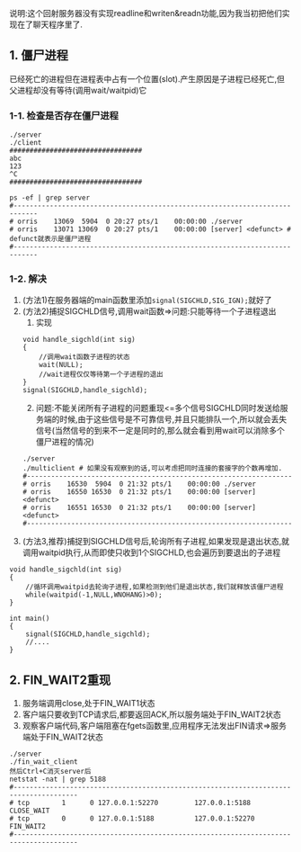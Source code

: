 说明:这个回射服务器没有实现readline和writen&readn功能,因为我当初把他们实现在了聊天程序里了.
## 1. 僵尸进程
已经死亡的进程但在进程表中占有一个位置(slot).产生原因是子进程已经死亡,但父进程却没有等待(调用wait/waitpid)它
### 1-1. 检查是否存在僵尸进程
```
./server
./client
#################################
abc
123
^C
#################################

ps -ef | grep server
#----------------------------------------------------------------------------
# orris    13069  5904  0 20:27 pts/1    00:00:00 ./server
# orris    13071 13069  0 20:27 pts/1    00:00:00 [server] <defunct> # defunct就表示是僵尸进程
#----------------------------------------------------------------------------

```
### 1-2. 解决
1. (方法1)在服务器端的main函数里添加`signal(SIGCHLD,SIG_IGN);`就好了
2. (方法2)捕捉SIGCHLD信号,调用wait函数=>问题:只能等待一个子进程退出
    1. 实现
    ```
    void handle_sigchld(int sig)
    {   
        //调用wait函数子进程的状态
        wait(NULL);
        //wait进程仅仅等待第一个子进程的退出
    }
    signal(SIGCHLD,handle_sigchld);
    ```
    2. 问题:不能关闭所有子进程的问题重现<=多个信号SIGCHLD同时发送给服务端的时候,由于这些信号是不可靠信号,并且只能排队一个,所以就会丢失信号(当然信号的到来不一定是同时的,那么就会看到用wait可以消除多个僵尸进程的情况)
    ```
    ./server
    ./multiclient # 如果没有观察到的话,可以考虑把同时连接的套接字的个数再增加.
    #------------------------------------------------------------------
    # orris    16530  5904  0 21:32 pts/1    00:00:00 ./server
    # orris    16550 16530  0 21:32 pts/1    00:00:00 [server] <defunct>
    # orris    16551 16530  0 21:32 pts/1    00:00:00 [server] <defunct>
    #------------------------------------------------------------------

    ```
3. (方法3,推荐)捕捉到SIGCHLD信号后,轮询所有子进程,如果发现是退出状态,就调用waitpid执行,从而即使只收到1个SIGCHLD,也会遍历到要退出的子进程
```
void handle_sigchld(int sig)
{
    //循环调用waitpid去轮询子进程,如果检测到他们是退出状态,我们就释放该僵尸进程
    while(waitpid(-1,NULL,WNOHANG)>0);
}

int main()
{
    signal(SIGCHLD,handle_sigchld);
    //....
}
```


## 2. FIN_WAIT2重现
1. 服务端调用close,处于FIN_WAIT1状态
2. 客户端只要收到TCP请求后,都要返回ACK,所以服务端处于FIN_WAIT2状态
3. 观察客户端代码,客户端阻塞在fgets函数里,应用程序无法发出FIN请求=>服务端处于FIN_WAIT2状态
```
./server
./fin_wait_client
然后Ctrl+C消灭server后
netstat -nat | grep 5188
#--------------------------------------------------------------------------------------
# tcp        1      0 127.0.0.1:52270         127.0.0.1:5188          CLOSE_WAIT 
# tcp        0      0 127.0.0.1:5188          127.0.0.1:52270         FIN_WAIT2  
#--------------------------------------------------------------------------------------
```

